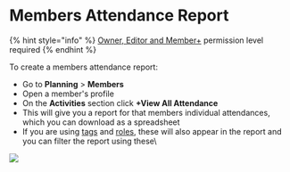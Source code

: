 # Members Attendance Report

{% hint style="info" %}
[Owner, Editor and Member+](../../../user-access/permissions/) permission level required
{% endhint %}

To create a members attendance report:

* Go to **Planning** > **Members**
* Open a member's profile
* On the **Activities** section click **+View All Attendance**
* This will give you a report for that members individual attendances, which you can download as a spreadsheet
* If you are using [tags](../../../shared-services/tags/) and [roles](../../roles/), these will also appear in the report and you can filter the report using these\


![](<../../../.gitbook/assets/members attendance reports.gif>)
